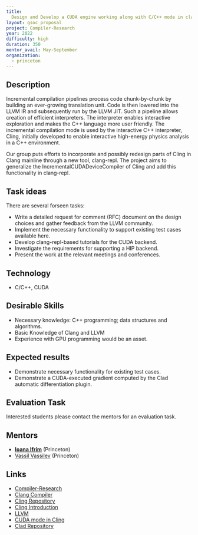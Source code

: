 ```yaml
---
title:
  Design and Develop a CUDA engine working along with C/C++ mode in clang-repl
layout: gsoc_proposal
project: Compiler-Research
year: 2022
difficulty: high
duration: 350
mentor_avail: May-September
organization:
  - princeton
---
```


## Description

Incremental compilation pipelines process code chunk-by-chunk by building an
ever-growing translation unit. Code is then lowered into the LLVM IR and
subsequently run by the LLVM JIT. Such a pipeline allows creation of efficient
interpreters. The interpreter enables interactive exploration and makes the C++
language more user friendly. The incremental compilation mode is used by the
interactive C++ interpreter, Cling, initially developed to enable interactive
high-energy physics analysis in a C++ environment.

Our group puts efforts to incorporate and possibly redesign parts of Cling in
Clang mainline through a new tool, clang-repl. The project aims to generalize
the IncrementalCUDADeviceCompiler of Cling and add this functionality in
clang-repl.

## Task ideas

There are several forseen tasks:

- Write a detailed request for comment (RFC) document on the design choices and
  gather feedback from the LLVM community.
- Implement the necessary functionality to support existing test cases available
  here.
- Develop clang-repl-based tutorials for the CUDA backend.
- Investigate the requirements for supporting a HIP backend.
- Present the work at the relevant meetings and conferences.

## Technology

- C/C++, CUDA

## Desirable Skills

- Necessary knowledge: C++ programming; data structures and algorithms.
- Basic Knowledge of Clang and LLVM
- Experience with GPU programming would be an asset.

## Expected results

- Demonstrate necessary functionality for existing test cases.
- Demonstrate a CUDA-executed gradient computed by the Clad automatic
  differentiation plugin.

## Evaluation Task

Interested students please contact the mentors for an evaluation task.

## Mentors

- **[Ioana Ifrim](mailto:ioana.ifrim@cern.ch)** (Princeton)
- [Vassil Vassilev](mailto:vvasilev@cern.ch) (Princeton)

## Links

- [Compiler-Research][compiler-research]
- [Clang Compiler][clang]
- [Cling Repository][cling]
- [Cling Introduction][cling-intro]
- [LLVM][llvm]
- [CUDA mode in Cling][cuda]
- [Clad Repository][clad]

[compiler-research]: https://compiler-research.org
[clang]: https://clang.llvm.org
[cling]: https://github.com/root-project/cling
[cling-intro]: https://root.cern/primer/#learn-c-at-the-root-prompt
[llvm]: https://llvm.org/
[cuda]: https://zenodo.org/record/4021877#.Yg9zSC0RqRt
[clad]: https://github.com/vgvassilev/clad
